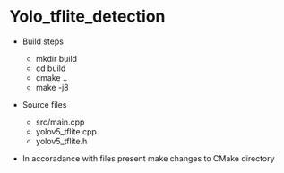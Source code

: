 # Yolo_tflite_detection

- Build steps
    - mkdir build
    - cd build
    - cmake ..
    - make -j8

- Source files
    - src/main.cpp
    - yolov5_tflite.cpp
    - yolov5_tflite.h

- In accoradance with files present make changes to CMake directory